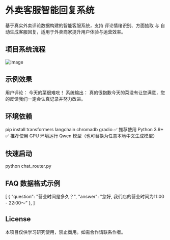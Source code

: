 # 外卖客服智能回复系统
基于真实外卖评论数据构建的智能客服系统，支持 评论情绪识别、方面抽取 与 自动生成客服回复，适用于外卖商家提升用户体验与运营效率。

## 项目系统流程
![image](https://github.com/user-attachments/assets/77d1f9b9-6a0d-4a5a-b4ec-7abf16aa840b)

## 示例效果
用户评论：
今天的菜很难吃！
系统输出：
真的很抱歉今天的菜没有让您满意，您的反馈我们一定会认真记录并努力改进。

## 环境依赖
pip install transformers langchain chromadb gradio
✅ 推荐使用 Python 3.9+
✅ 推荐使用 GPU 环境运行 Qwen 模型（也可替换为任意本地中文生成模型）

## 快速启动
python chat_router.py

## FAQ 数据格式示例
[
  {
    "question": "营业时间是多久？",
    "answer": "您好, 我们店的营业时间为11:00 - 22:00～"
  },
]

## License
本项目仅供学习研究使用，禁止商用。如需合作请联系作者。

